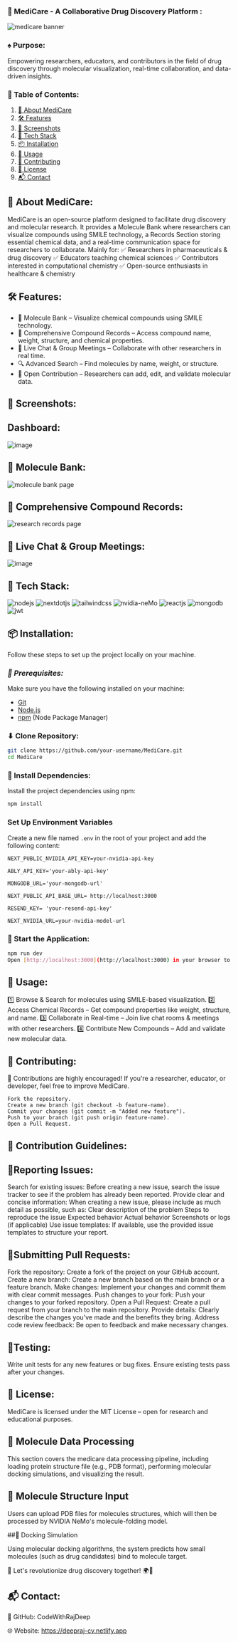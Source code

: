 ### 🧪 MediCare - A Collaborative Drug Discovery Platform :
  ![medicare banner](https://github.com/user-attachments/assets/b683254e-b426-4bb0-9f90-a8eeda17c9ea)
  
   
### ♠️ Purpose: 
 Empowering researchers, educators, and contributors in the field of drug discovery through molecular visualization, real-time collaboration, and data-driven insights.

### 📖 Table of Contents: 
1. [🔬 About MediCare](#description)
2. [🛠 Features](#features)
3. [📸 Screenshots](#screenshots)
4. [🚀 Tech Stack](#techstack)
5. [📦 Installation](#install)
6. [🔧 Usage](#usage)
7. [🤝 Contributing](#contribution)
8. [📜 License](#license)
9. [📬 Contact](#contact)

## <a name="description"> 🔬 About MediCare: </a>
MediCare is an open-source platform designed to facilitate drug discovery and molecular research. It provides a Molecule Bank where researchers can visualize compounds using SMILE technology, a Records Section storing essential chemical data, and a real-time communication space for researchers to collaborate.
Mainly for: 
✅ Researchers in pharmaceuticals & drug discovery
✅ Educators teaching chemical sciences
✅ Contributors interested in computational chemistry
✅ Open-source enthusiasts in healthcare & chemistry

## <a name="features"> 🛠 Features: </a>
 -  🧪 Molecule Bank – Visualize chemical compounds using SMILE technology.
 -  📑 Comprehensive Compound Records – Access compound name, weight, structure, and chemical properties.
 -  💬 Live Chat & Group Meetings – Collaborate with other researchers in real time.
 -  🔍 Advanced Search – Find molecules by name, weight, or structure.
 -  🔗 Open Contribution – Researchers can add, edit, and validate molecular data.

## <a name="screenshots"> 📸 Screenshots: </a>

 ## Dashboard: 
  ![image](https://github.com/user-attachments/assets/e3d5171f-41a1-4e54-88ba-1fd815b412b3)
  
 ## 🧪 Molecule Bank: 
   ![molecule bank page ](https://github.com/user-attachments/assets/1cd5b290-9477-4988-b5da-99984b70787b)

 ## 📑 Comprehensive Compound Records: 
  ![research records page ](https://github.com/user-attachments/assets/f6199c38-439b-4192-8c7e-e9c003859a54)

 ## 💬 Live Chat & Group Meetings: 
   ![image](https://github.com/user-attachments/assets/eea720d6-51c5-4d95-9b02-5a0af94d950b)
 

## <a name="techstack"> 🚀 Tech Stack: </a>
     
  <div>
    <img src="https://img.shields.io/badge/Node.js-43853D?style=for-the-badge&logo=node.js&logoColor=white" alt="nodejs" />
    <img src="https://img.shields.io/badge/-Next_JS-black?style=for-the-badge&logoColor=white&logo=nextdotjs&color=000000" alt="nextdotjs" />
    <img src="https://img.shields.io/badge/-Tailwind_CSS-black?style=for-the-badge&logoColor=white&logo=tailwindcss&color=06B6D4" alt="tailwindcss" />
    <img src="https://img.shields.io/badge/-NVIDIA_NIM-black?style=for-the-badge&logoColor=white&logo=nvidia&color=76B900" alt="nvidia-neMo" />
    <img src="https://img.shields.io/badge/React-20232A?style=for-the-badge&logo=react&logoColor=61DAFB" alt="reactjs" />
    <img src="https://img.shields.io/badge/MongoDB-4EA94B?style=for-the-badge&logo=mongodb&logoColor=white" alt="mongodb" />
    <img src="https://img.shields.io/badge/json%20web%20tokens-323330?style=for-the-badge&logo=json-web-tokens&logoColor=pink" alt="jwt" />
  </div>


## <a name="install">📦 Installation: </a>

Follow these steps to set up the project locally on your machine.

### *🔧 Prerequisites:*

Make sure you have the following installed on your machine:

- [Git](https://git-scm.com/)
- [Node.js](https://nodejs.org/en)
- [npm](https://www.npmjs.com/) (Node Package Manager)
  

### ⬇ Clone Repository:

```bash
git clone https://github.com/your-username/MediCare.git
cd MediCare
```

### 📌 Install Dependencies:

Install the project dependencies using npm:

```bash
npm install
```

### **Set Up Environment Variables**

Create a new file named `.env` in the root of your project and add the following content:

```env
NEXT_PUBLIC_NVIDIA_API_KEY=your-nvidia-api-key

ABLY_API_KEY='your-ably-api-key'

MONGODB_URL='your-mongodb-url'

NEXT_PUBLIC_API_BASE_URL= http://localhost:3000

RESEND_KEY= 'your-resend-api-key'

NEXT_NVIDIA_URL=your-nvidia-model-url
```

### 🚀 Start the Application:

```bash
npm run dev
Open [http://localhost:3000](http://localhost:3000) in your browser to view the project.
```

## <a name="usage"> 🔧 Usage: </a> 
1️⃣ Browse & Search for molecules using SMILE-based visualization.
2️⃣ Access Chemical Records – Get compound properties like weight, structure, and name.
3️⃣ Collaborate in Real-time – Join live chat rooms & meetings with other researchers.
4️⃣ Contribute New Compounds – Add and validate new molecular data.

## <a name="contribution"> 🤝 Contributing:  </a>
  🔬 Contributions are highly encouraged! If you're a researcher, educator, or developer, feel free to improve MediCare.
```
Fork the repository.
Create a new branch (git checkout -b feature-name).
Commit your changes (git commit -m "Added new feature").
Push to your branch (git push origin feature-name).
Open a Pull Request.
```
## 🛂 Contribution Guidelines: 

##  📌Reporting Issues:

Search for existing issues: Before creating a new issue, search the issue tracker to see if the problem has already been reported. Provide clear and concise information: When creating a new issue, please include as much detail as possible, such as: Clear description of the problem Steps to reproduce the issue Expected behavior Actual behavior Screenshots or logs (if applicable) Use issue templates: If available, use the provided issue templates to structure your report.

## 📌Submitting Pull Requests:

Fork the repository: Create a fork of the project on your GitHub account. Create a new branch: Create a new branch based on the main branch or a feature branch. Make changes: Implement your changes and commit them with clear commit messages. Push changes to your fork: Push your changes to your forked repository. Open a Pull Request: Create a pull request from your branch to the main repository. Provide details: Clearly describe the changes you've made and the benefits they bring. Address code review feedback: Be open to feedback and make necessary changes.

## 📌Testing:

Write unit tests for any new features or bug fixes. Ensure existing tests pass after your changes.

## <a name="license"> 📜 License: </a> 
 
 MediCare is licensed under the MIT License – open for research and educational purposes.

## <a name="molecule-data">🧬 Molecule Data Processing</a>

This section covers the medicare data processing pipeline, including loading protein structure file (e.g., PDB format), performing molecular docking simulations, and visualizing the result.

## 📌 Molecule Structure Input

Users can upload PDB files for molecules structures, which will then be processed by NVIDIA NeMo's molecule-folding model.

##📌 Docking Simulation

Using molecular docking algorithms, the system predicts how small molecules (such as drug candidates) bind to molecule target.

🚀 Let's revolutionize drug discovery together! 🌍💊


## <a name="contact"> 📬 Contact: </a>

🔗 GitHub: CodeWithRajDeep

🌐 Website: https://deepraj-cv.netlify.app



